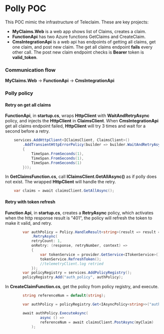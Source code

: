 # Polly POC
This POC mimic the infrastructure of Teleclaim. These are key projects:
- **MyClaims.Web** is a web app shows list of Claims, creates a claim.
- **FunctionApi** has two Azure functions GetClaims and CreateClaim.
- **CmsIntegrationApi** is a web api has endpoints of getting all claims, get one claim, and post new claim. The get all claims endpoint **fails** every other call. The post new claim endpoint checks is **Bearer** token is **valid_token**.

### Communication flow

**MyClaims.Web** -> **FunctionApi** -> **CmsIntegrationApi**

### Polly policy
#### Retry on get all claims
**FunctionApi**, in **startup.cs**, wraps **HttpClient** with **WaitAndRetryAsync** policy, and injects the **HttpClient** in **ClaimsClient**.
When **CmsIntegrationApi** get all claims endpoint failed, **HttpClient** will try 3 times and wait for a second before a retry.
```csharp
	services.AddHttpClient<IClaimsClient, ClaimsClient>()
		.AddTransientHttpErrorPolicy(builder => builder.WaitAndRetryAsync(new []
		{
			TimeSpan.FromSeconds(1),
			TimeSpan.FromSeconds(1),
			TimeSpan.FromSeconds(1)
		}));
```

In **GetClaimsFunction.cs**, call **IClaimsClient.GetAllAsync()** as if polly does not exist.
The wrapped **HttpClient** will handle the retry.
```csharp
	var claims = await claimsClient.GetAllAsync();
```
#### Retry with token refresh
**Function Api**, in  **startup.cs**, creates a **RetryAsync** policy, which activates when the http response result is "401", the policy will refresh the token to make it valid, and retry.
```csharp
        var authPolicy = Policy.HandleResult<string>(result => result == "401")
            .RetryAsync(
            retryCount: 1,
            onRetry: (response, retryNumber, context) =>
            {
                var tokenService = provider.GetService<ITokenService>();
                tokenService.RefreshToken();
                //telemetryClient.log retried
            });
        var policyRegistry = services.AddPolicyRegistry();
        policyRegistry.Add("auth_policy", authPolicy);
```
In **CreateClaimFunction.cs**, get the policy from policy registry, and execute.
```csharp
        string referenceNum = default(string);

        var authPolicy = policyRegistry.Get<IAsyncPolicy<string>>("auth_policy");

        await authPolicy.ExecuteAsync(
                async () =>
                referenceNum = await claimsClient.PostAsync(myClaim)
            );
```
